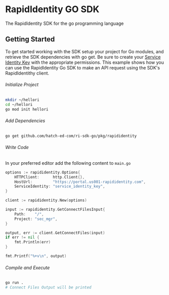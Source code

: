 # RapidIdentity GO SDK

The RapidIdentity SDK for the go programming language

## Getting Started

To get started working with the SDK setup your project for Go modules, and retrieve the SDK dependencies with go
get. Be sure to create your [Service Identity Key][1] with the appropriate permissions.
This example shows how you can use the RapidIdentity Go SDK to make an API request using the SDK's
RapidIdentithy client.

[1]: https://help.rapididentity.com/docs/service-identities-in-rapididentity

###### Initialize Project

```sh
mkdir ~/hellori
cd ~/hellori
go mod init hellori
```

###### Add Dependencies

```sh
go get github.com/hatch-ed-com/ri-sdk-go/pkg/rapididentity
```

###### Write Code

In your preferred editor add the following content to `main.go`

```go
options := rapididentity.Options{
    HTTPClient:      http.Client{},
    HostUrl:         "https://portal.us001-rapididentity.com",
    ServiceIdentity: "service_identity_key",
}

client := rapididentity.New(options)

input := rapididentity.GetConnectFilesInput{
    Path:    "/",
    Project: "sec_mgr",
}

output, err := client.GetConnectFiles(input)
if err != nil {
    fmt.Println(err)
}

fmt.Printf("%+v\n", output)
```

###### Compile and Execute

```sh
go run .
# Connect Files Output will be printed
```
